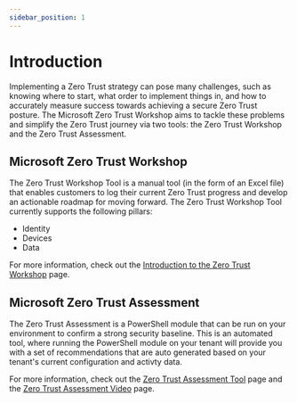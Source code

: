 ```yaml
---
sidebar_position: 1
---
```


# Introduction

Implementing a Zero Trust strategy can pose many challenges, such as knowing where to start, what order to implement things in, and how to accurately measure success towards achieving a secure Zero Trust posture. The Microsoft Zero Trust Workshop aims to tackle these problems and simplify the Zero Trust journey via two tools: the Zero Trust Workshop and the Zero Trust Assessment.

## Microsoft Zero Trust Workshop
The Zero Trust Workshop Tool is a manual tool (in the form of an Excel file) that enables customers to log their current Zero Trust progress and develop an actionable roadmap for moving forward. The Zero Trust Workshop Tool currently supports the following pillars:
- Identity
- Devices
- Data

For more information, check out the [Introduction to the Zero Trust Workshop](./videos/IntroductionToZT.md) page.

## Microsoft Zero Trust Assessment
The Zero Trust Assessment is a PowerShell module that can be run on your environment to confirm a strong security baseline. This is an automated tool, where running the PowerShell module on your tenant will provide you with a set of recommendations that are auto generated based on your tenant's current configuration and activty data.

For more information, check out the [Zero Trust Assessment Tool](./app-permissions) page and the [Zero Trust Assessment Video](./videos/Assessment.md) page.